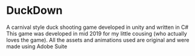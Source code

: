 # DuckDown
A carnival style duck shooting game developed in unity and written in C#
This game was developed in mid 2019 for my little cousing (who actually loves the game).
All the assets and animations used are original and were made using Adobe Suite

